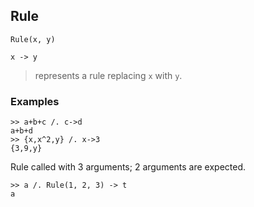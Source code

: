 ## Rule

```
Rule(x, y)

x -> y
```
> represents a rule replacing `x` with `y`.

### Examples
``` 
>> a+b+c /. c->d
a+b+d
>> {x,x^2,y} /. x->3
{3,9,y}
``` 

Rule called with 3 arguments; 2 arguments are expected.
```
>> a /. Rule(1, 2, 3) -> t 
a
```